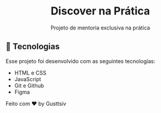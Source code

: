 <h1 align="center"> Discover na Prática</h1>

<p align="center">
Projeto de mentoria exclusiva na prática <br/>

## 🚀 Tecnologias

Esse projeto foi desenvolvido com as seguintes tecnologias:

- HTML e CSS
- JavaScript
- Git e Github
- Figma

Feito com ♥ by Gusttsiv </p>

